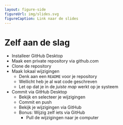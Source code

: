 ```yaml
---
layout: figure-side
figureUrl: img/slides.svg
figureCaption: Link naar de slides
---
```


# Zelf aan de slag

- Installeer GitHub Desktop
- Maak een private repository via github.com
- Clone de repository
- Maak lokaal wijzigingen
   - Denk aan een `README` voor je repository
   - Wellicht heb je al wat code geschreven
   - Let op dat je in de *juiste map* werkt op je systeem
- Commit via GitHub Desktop
   - Bekijk en selecteer je wijzigingen
   - Commit en push
   - Bekijk je wijzigingen via GitHub
   - Bonus: Wijzig zelf iets via GitHub
      - Pull de wijzigingen naar je computer
